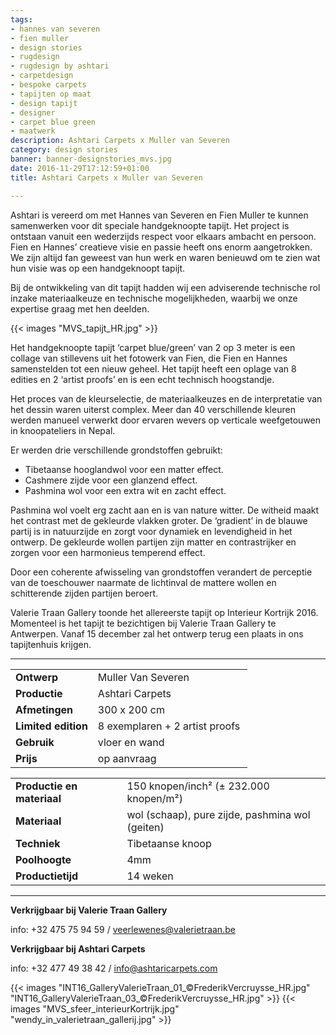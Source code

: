 ```yaml
---
tags:
- hannes van severen
- fien muller
- design stories
- rugdesign
- rugdesign by ashtari
- carpetdesign
- bespoke carpets
- tapijten op maat
- design tapijt
- designer
- carpet blue green
- maatwerk
description: Ashtari Carpets x Muller van Severen
category: design stories
banner: banner-designstories_mvs.jpg
date: 2016-11-29T17:12:59+01:00
title: Ashtari Carpets x Muller van Severen

---
```


Ashtari is vereerd om met Hannes van Severen en Fien Muller te kunnen samenwerken voor dit speciale handgeknoopte tapijt. Het project is ontstaan vanuit een wederzijds respect voor elkaars ambacht en persoon. Fien en Hannes’ creatieve visie en passie heeft ons enorm aangetrokken. We zijn altijd fan geweest van hun werk en waren benieuwd om te zien wat hun visie was op een handgeknoopt tapijt.

<!--more-->

Bij de ontwikkeling van dit tapijt hadden wij een adviserende technische rol inzake materiaalkeuze en technische mogelijkheden, waarbij we onze expertise graag met hen deelden.

{{< images "MVS_tapijt_HR.jpg" >}}

Het handgeknoopte tapijt ‘carpet blue/green’ van 2 op 3 meter is een collage van stillevens uit het fotowerk van Fien, die Fien en Hannes samenstelden tot een nieuw geheel. Het tapijt heeft een oplage van 8 edities en 2 ‘artist proofs’ en is een echt technisch hoogstandje.

Het proces van de kleurselectie, de materiaalkeuzes en de interpretatie van het dessin waren uiterst complex. Meer dan 40 verschillende kleuren werden manueel verwerkt door ervaren wevers op verticale weefgetouwen in knoopateliers in Nepal.

Er werden drie verschillende grondstoffen gebruikt:

* Tibetaanse hooglandwol voor een matter effect.
* Cashmere zijde voor een glanzend effect.
* Pashmina wol voor een extra wit en zacht effect.

Pashmina wol voelt erg zacht aan en is van nature witter. De witheid maakt het contrast met de gekleurde vlakken groter. De ‘gradient’ in de blauwe partij is in natuurzijde en zorgt voor dynamiek en levendigheid in het ontwerp. De gekleurde wollen partijen zijn matter en contrastrijker en zorgen voor een harmonieus temperend effect.

Door een coherente afwisseling van grondstoffen verandert de perceptie van de toeschouwer naarmate de lichtinval de mattere wollen en schitterende zijden partijen beroert.

Valerie Traan Gallery toonde het allereerste tapijt op Interieur Kortrijk 2016.
Momenteel is het tapijt te bezichtigen bij Valerie Traan Gallery te Antwerpen. Vanaf 15 december zal het ontwerp terug een plaats in ons tapijtenhuis krijgen.

---

|    |    |
|----|----|
| **Ontwerp** | Muller Van Severen |
| **Productie** | Ashtari Carpets |
| **Afmetingen** | 300 x 200 cm |
| **Limited edition** | 8 exemplaren + 2 artist proofs ​|
| **Gebruik** | vloer en wand |
| **Prijs** | op aanvraag |

|    |    |
|----|----|
| **Productie en materiaal** | 150 knopen/inch² (± 232.000 knopen/m²) |
| **Materiaal** | wol (schaap), pure zijde, pashmina wol (geiten) |
| **Techniek** | Tibetaanse knoop |
| **Poolhoogte** | 4mm |
| **Productietijd** | 14 weken |

---

**Verkrijgbaar bij Valerie Traan Gallery**

info: +32 475 75 94 59 / veerlewenes@valerietraan.be

**Verkrijgbaar bij Ashtari Carpets**

info: +32 477 49 38 42 / info@ashtaricarpets.com

{{< images "INT16_GalleryValerieTraan_01_©FrederikVercruysse_HR.jpg" "INT16_GalleryValerieTraan_03_©FrederikVercruysse_HR.jpg" >}}
{{< images "MVS_sfeer_interieurKortrijk.jpg" "wendy_in_valerietraan_gallerij.jpg" >}}
